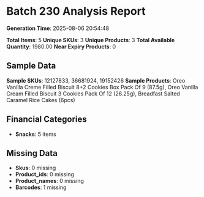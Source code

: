 # Batch 230 Analysis Report

**Generation Time**: 2025-08-06 20:54:48

**Total Items**: 5
**Unique SKUs**: 3
**Unique Products**: 3
**Total Available Quantity**: 1980.00
**Near Expiry Products**: 0

## Sample Data
**Sample SKUs**: 12127833, 36681924, 19152426
**Sample Products**: Oreo Vanilla Creme Filled Biscuit 8+2 Cookies Box Pack Of 9 (87.5g), Oreo Vanilla Cream Filled Biscuit 3 Cookies Pack Of 12 (26.25g), Breadfast Salted Caramel Rice Cakes (6pcs)

## Financial Categories
- **Snacks**: 5 items

## Missing Data
- **Skus**: 0 missing
- **Product_ids**: 0 missing
- **Product_names**: 0 missing
- **Barcodes**: 1 missing
